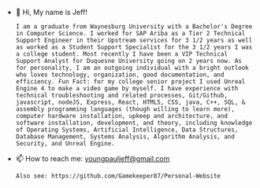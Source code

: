 - 👋 Hi, My name is Jeff!

      I am a graduate from Waynesburg University with a Bachelor's Degree in Computer Science. I worked for SAP Ariba as a Tier 2 Technical Support Engineer in their Upstream services for 3 1/2 years as well as worked as a Student Support Specialist for the 3 1/2 years I was a college student. Most recently I have been a VIP Technical Support Analyst for Duquesne University going on 2 years now. As for personality, I am an outgoing individual with a bright outlook who loves technology, organization, good documentation, and efficiency. Fun Fact: for my college senior project I used Unreal Engine 4 to make a video game by myself. I have experience with technical troubleshooting and related processes, Git/Github, javascript, nodeJS, Express, React, HTML5, CSS, java, C++, SQL, & assembly programming languages (though willing to learn more), computer hardware installation, upkeep and architecture, and software installation, development, and theory, including knowledge of Operating Systems, Artificial Intelligence, Data Structures, Database Management, Systems Analysis, Algorithm Analysis, and Security, and Unreal Engine.

- 📫 How to reach me:
      youngpauljeff@gmail.com
      
      Also see: https://github.com/Gamekeeper87/Personal-Website

<!---
Gamekeeper87/Gamekeeper87 is a ✨ special ✨ repository because its `README.md` (this file) appears on your GitHub profile.
You can click the Preview link to take a look at your changes.
--->
